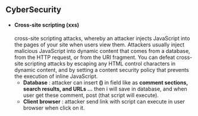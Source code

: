 ## CyberSecurity
- ####  Cross-site scripting (xxs)
    cross-site scripting attacks, whereby an 
    attacker injects JavaScript into the pages of your site when users view them. 
    Attackers usually inject malicious JavaScript into dynamic content that 
    comes from a database, from the HTTP request, or from the URI fragment. 
    You can defeat cross-site scripting attacks by escaping any HTML control 
    characters in dynamic content, and by setting a content security policy that 
    prevents the execution of inline JavaScript.
    - **Database** : attacker can insert **(<script></script>)** in field like as **comment sections, search results, and URLs ...** then i will save in database, and when user get these comment, post (that script will execute).
    - **Client browser** : attacker send link with script can execute in user browser when click on it.
